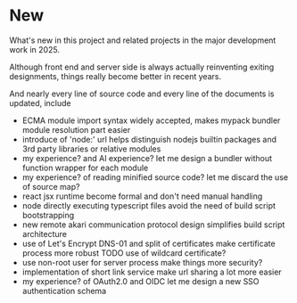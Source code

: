 # New

What's new in this project and related projects in the major development work in 2025.

Although front end and server side is always actually reinventing exiting designments, things really become better in recent years.

And nearly every line of source code and every line of the documents is updated, include

- ECMA module import syntax widely accepted, makes mypack bundler module resolution part easier
- introduce of 'node:' url helps distinguish nodejs builtin packages and 3rd party libraries or relative modules
- my experience? and AI experience? let me design a bundler without function wrapper for each module
- my experience? of reading minified source code? let me discard the use of source map?
- react jsx runtime become formal and don't need manual handling
- node directly executing typescript files avoid the need of build script bootstrapping
- new remote akari communication protocol design simplifies build script architecture
- use of Let's Encrypt DNS-01 and split of certificates make certificate process more robust TODO use of wildcard certificate?
- use non-root user for server process make things more security?
- implementation of short link service make url sharing a lot more easier
- my experience? of OAuth2.0 and OIDC let me design a new SSO authentication schema
